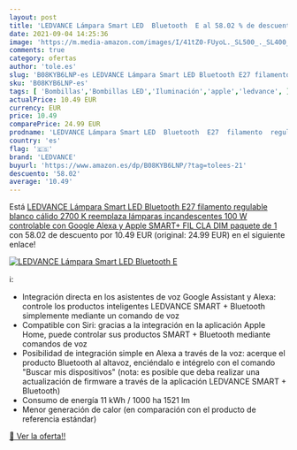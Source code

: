 ```yaml
---
layout: post
title: 'LEDVANCE Lámpara Smart LED  Bluetooth  E al 58.02 % de descuento'
date: 2021-09-04 14:25:36
image: 'https://m.media-amazon.com/images/I/41tZ0-FUyoL._SL500_._SL400_.jpg'
comments: true
category: ofertas
author: 'tole.es'
slug: 'B08KYB6LNP-es LEDVANCE Lámpara Smart LED Bluetooth E27 filamento...'
sku: 'B08KYB6LNP-es'
tags: [ 'Bombillas','Bombillas LED','Iluminación','apple','ledvance', ]
actualPrice: 10.49 EUR
currency: EUR
price: 10.49
comparePrice: 24.99 EUR
prodname: 'LEDVANCE Lámpara Smart LED  Bluetooth  E27  filamento  regulable  blanco cálido  2700 K   reemplaza lámparas incandescentes 100 W  controlable con Google  Alexa y Apple SMART+ FIL CLA DIM paquete de 1'
country: 'es'
flag: '🇪🇸'
brand: 'LEDVANCE'
buyurl: 'https://www.amazon.es/dp/B08KYB6LNP/?tag=tolees-21'
descuento: '58.02'
average: '10.49'
---
```


Está [LEDVANCE Lámpara Smart LED  Bluetooth  E27  filamento  regulable  blanco cálido  2700 K   reemplaza lámparas incandescentes 100 W  controlable con Google  Alexa y Apple SMART+ FIL CLA DIM paquete de 1](https://www.amazon.es/dp/B08KYB6LNP/?tag=tolees-21) con 58.02 de descuento por 10.49 EUR (original: 24.99 EUR) en el siguiente enlace!

[![LEDVANCE Lámpara Smart LED  Bluetooth  E](https://m.media-amazon.com/images/I/41tZ0-FUyoL._SL500_._SL400_.jpg)](https://www.amazon.es/dp/B08KYB6LNP/?tag=tolees-21)

ℹ️:

- Integración directa en los asistentes de voz Google Assistant y Alexa: controle los productos inteligentes LEDVANCE SMART + Bluetooth simplemente mediante un comando de voz
- Compatible con Siri: gracias a la integración en la aplicación Apple Home, puede controlar sus productos SMART + Bluetooth mediante comandos de voz
- Posibilidad de integración simple en Alexa a través de la voz: acerque el producto Bluetooth al altavoz, enciéndalo e intégrelo con el comando "Buscar mis dispositivos" (nota: es posible que deba realizar una actualización de firmware a través de la aplicación LEDVANCE SMART + Bluetooth)
- Consumo de energía 11 kWh / 1000 ha 1521 lm
- Menor generación de calor (en comparación con el producto de referencia estándar)

[🛒 Ver la oferta!!](https://www.amazon.es/dp/B08KYB6LNP/?tag=tolees-21)
